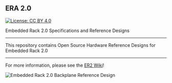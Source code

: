 ## ERA 2.0 ##

[![License: CC BY 4.0](https://img.shields.io/badge/License-CC%20BY%204.0-lightgrey.svg)](https://creativecommons.org/licenses/by/4.0/)

Embedded Rack 2.0 Specifications and Reference Designs 

-----------------------------------------------------

This repository contains Open Source Hardware Reference Designs for Embedded Rack 2.0

-----------------------------------------------------

For more information, please see the [ER2 Wiki](https://github.com/patternagents/ER2/wiki)!

![Embedded Rack 2.0 Backplane Reference Design](https://github.com/patternagents/ER2/blob/master/revisions/Backplane_Reference_R2_0/images/Backplane_Reference_R2_0_top.png)